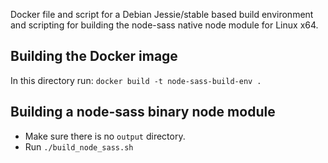 Docker file and script for a Debian Jessie/stable based build environment and scripting for building the node-sass native node module for Linux x64.

Building the Docker image
-------------------------
In this directory run: `docker build -t node-sass-build-env .`

Building a node-sass binary node module
---------------------------------------
* Make sure there is no `output` directory.
* Run `./build_node_sass.sh`

